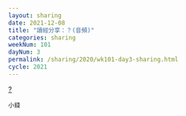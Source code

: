 ```yaml
---
layout: sharing
date: 2021-12-08
title: "讀經分享：？(音頻)"
categories: sharing
weekNum: 101
dayNum: 3
permalink: /sharing/2020/wk101-day3-sharing.html
cycle: 2021
---
```


[?](/media/sharing/2020/wk100/2021-12-08-bin.m4a)

`小錢`
